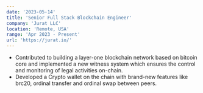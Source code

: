 ```yaml
---
date: '2023-05-14'
title: 'Senior Full Stack Blockchain Engineer'
company: 'Jurat LLC'
location: 'Remote, USA'
range: 'Apr 2023 - Present'
url: 'https://jurat.io/'
---
```


- Contributed to building a layer-one blockchain network based on bitcoin core and implemented a new witness system which ensures the control and monitoring of legal activities on-chain.
- Developed a Crypto wallet on the chain with brand-new features like brc20, ordinal transfer and ordinal swap between peers.
